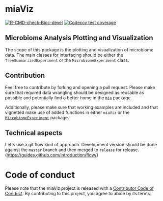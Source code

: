 # miaViz

<!-- badges: start -->

[![R-CMD-check-Bioc-devel](https://github.com/microbiome/miaViz/workflows/R-CMD-check-Bioc-devel/badge.svg)](https://github.com/microbiome/miaViz/actions)
[![Codecov test
coverage](https://codecov.io/gh/microbiome/miaViz/branch/master/graph/badge.svg)](https://codecov.io/gh/microbiome/miaViz?branch=master)

<!-- badges: end -->

## Microbiome Analysis Plotting and Visualization

The scope of this package is the plotting and visualization of microbiome data.
The main classes for interfacing should be either the `TreeSummarizedExperiment`
or the `MicrobiomeExperiment` class.

## Contribution

Feel free to contribute by forking and opening a pull request. Please make sure
that required data wrangling should be designed as reusable as possible and
potentially find a better home in the [`mia`](https://github.com/FelixErnst/mia)
package.

Additionally, please make sure that working examples are included and that 
vignetted make use of added functions in either `miaViz` or the
[`MicrobiomeExperiment`](https://github.com/FelixErnst/MicrobiomeExperiment)
package.

## Technical aspects

Let's use a git flow kind of approach. Development version should be done 
against the `master` branch and then merged to `release` for release. 
(https://guides.github.com/introduction/flow/)

# Code of conduct

Please note that the miaViz project is released with a [Contributor Code of Conduct](https://contributor-covenant.org/version/2/0/CODE_OF_CONDUCT.html).
By contributing to this project, you agree to abide by its terms.
